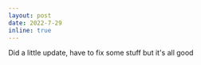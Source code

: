 ```yaml
---
layout: post
date: 2022-7-29
inline: true
---
```


Did a little update, have to fix some stuff but it's all good
